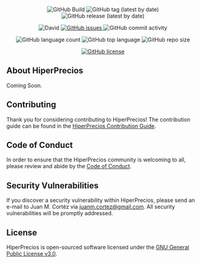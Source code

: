 <p align="center">
    <img alt="GitHub Build" src="https://github.com/juanmcortez/HiperPrecios-v2/actions/workflows/Build.yml/badge.svg">
    <img alt="GitHub tag (latest by date)" src="https://img.shields.io/github/v/tag/juanmcortez/HiperPrecios-v2?label=Version">
    <img alt="GitHub release (latest by date)" src="https://img.shields.io/github/v/release/juanmcortez/HiperPrecios-v2?label=Release">
</p>

<p align="center">
    <img alt="David" src="https://img.shields.io/david/dev/juanmcortez/HiperPrecios-v2?label=Dependencies">
    <a href="https://github.com/juanmcortez/HiperPrecios-v2/issues">
        <img alt="GitHub issues" src="https://img.shields.io/github/issues/juanmcortez/HiperPrecios-v2?label=Issues" />
    </a>
    <img alt="GitHub commit activity" src="https://img.shields.io/github/commit-activity/w/juanmcortez/HiperPrecios-v2?label=Commits">
</p>

<p align="center">
    <img alt="GitHub language count" src="https://img.shields.io/github/languages/count/juanmcortez/HiperPrecios-v2?label=Languages">
    <img alt="GitHub top language" src="https://img.shields.io/github/languages/top/juanmcortez/HiperPrecios-v2">
    <img alt="GitHub repo size" src="https://img.shields.io/github/repo-size/juanmcortez/HiperPrecios-v2?label=Repository%20Size">
</p>

<p align="center">
    <a href="https://github.com/juanmcortez/HiperPrecios-v2/blob/main/LICENSE">
        <img alt="GitHub license" src="https://img.shields.io/github/license/juanmcortez/HiperPrecios-v2?label=License" />
    </a>
</p>

## About HiperPrecios

Coming Soon.

## Contributing

Thank you for considering contributing to HiperPrecios! The contribution guide can be found in the [HiperPrecios Contribution Guide](https://github.com/juanmcortez/HiperPrecios-v2/blob/main/.github/CONTRIBUTING.md).

## Code of Conduct

In order to ensure that the HiperPrecios community is welcoming to all, please review and abide by the [Code of Conduct](https://github.com/juanmcortez/HiperPrecios-v2/blob/main/.github/CODE_OF_CONDUCT.md).

## Security Vulnerabilities

If you discover a security vulnerability within HiperPrecios, please send an e-mail to Juan M. Cortéz via [juanm.cortez@gmail.com](mailto:juanm.cortez@gmail.com). All security vulnerabilities will be promptly addressed.

## License

HiperPrecios is open-sourced software licensed under the [GNU General Public License v3.0](https://github.com/juanmcortez/HiperPrecios-v2/blob/main/LICENSE).

